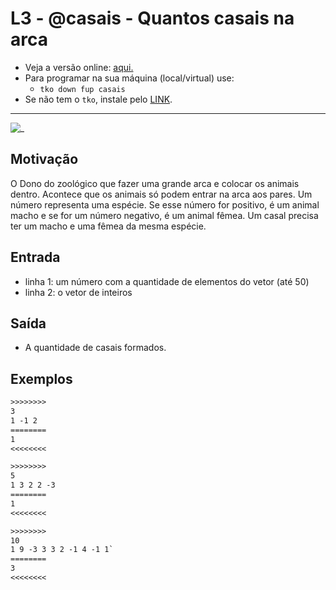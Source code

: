 
# L3 - @casais - Quantos casais na arca

- Veja a versão online: [aqui.](https://github.com/qxcodefup/arcade/blob/master/base/casais/Readme.md)
- Para programar na sua máquina (local/virtual) use:
  - `tko down fup casais`
- Se não tem o `tko`, instale pelo [LINK](https://github.com/senapk/tko#tko).

---

![_](https://raw.githubusercontent.com/qxcodefup/arcade/master/base/casais/cover.jpg)

## Motivação

O Dono do zoológico que fazer uma grande arca e colocar os animais dentro. Acontece que os animais só podem entrar na arca aos pares. Um número representa uma espécie. Se esse número for positivo, é um animal macho e se for um número negativo, é um animal fêmea. Um casal precisa ter um macho e uma fêmea da mesma espécie.

## Entrada

* linha 1: um número com a quantidade de elementos do vetor (até 50)
* linha 2: o vetor de inteiros

## Saída

* A quantidade de casais formados.

## Exemplos

``` txt
>>>>>>>>
3
1 -1 2
========
1
<<<<<<<<

>>>>>>>>
5
1 3 2 2 -3
========
1
<<<<<<<<

>>>>>>>>
10
1 9 -3 3 3 2 -1 4 -1 1`
========
3
<<<<<<<<
```
